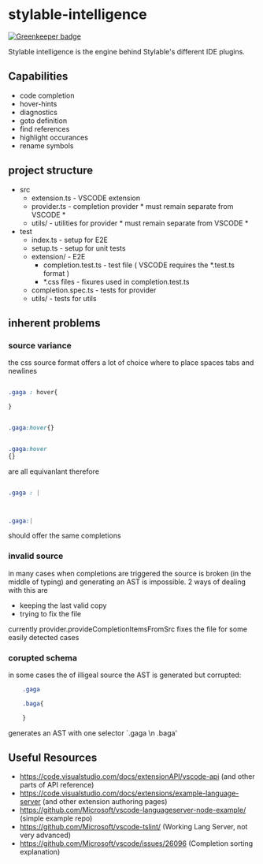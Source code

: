 # stylable-intelligence

[![Greenkeeper badge](https://badges.greenkeeper.io/wixplosives/stylable-intelligence.svg)](https://greenkeeper.io/)

Stylable intelligence is the engine behind Stylable's different IDE plugins.

## Capabilities

 - code completion
 - hover-hints
 - diagnostics
 - goto definition
 - find references
 - highlight occurances
 - rename symbols


## project structure


- src
    - extension.ts - VSCODE extension
    - provider.ts - completion provider   * must remain separate from VSCODE *
    - utils/ - utilities for provider   * must remain separate from VSCODE *
- test
    - index.ts - setup for E2E
    - setup.ts - setup for unit tests
    - extension/ - E2E
        - completion.test.ts - test file ( VSCODE requires the *.test.ts format )
        - *.css files - fixures used in completion.test.ts
    - completion.spec.ts - tests for provider
    - utils/ - tests for utils




## inherent problems

### source variance

the css source format offers a lot of choice where to place spaces tabs and newlines

```css

.gaga : hover{

}

```

```css

.gaga:hover{}

```


```css

.gaga:hover
{}

```

are all equivanlant
therefore
```css

.gaga : |



```

```css

.gaga:|

```
should offer the same completions

### invalid source
in many cases when completions are triggered the source is broken (in the middle of typing) and generating an AST is impossible.
2 ways of dealing with this are
- keeping the last valid copy
- trying to fix the file

currently provider.provideCompletionItemsFromSrc fixes the file for some easily detected cases

### corupted schema

in some cases the of illigeal source the AST is generated but corrupted:

```css
    .gaga

    .baga{

    }

```
generates an AST with one selector `.gaga \n .baga'


## Useful Resources
- https://code.visualstudio.com/docs/extensionAPI/vscode-api (and other parts of API reference)
- https://code.visualstudio.com/docs/extensions/example-language-server (and other extension authoring pages)
- https://github.com/Microsoft/vscode-languageserver-node-example/ (simple example repo)
- https://github.com/Microsoft/vscode-tslint/ (Working Lang Server, not very advanced)
- https://github.com/Microsoft/vscode/issues/26096 (Completion sorting explanation)

